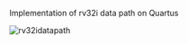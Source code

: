 Implementation of rv32i data path on Quartus

![rv32idatapath](https://user-images.githubusercontent.com/65819534/82765252-0a0d4400-9de3-11ea-9a30-43b66f59a3cd.png)
